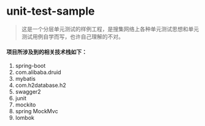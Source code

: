 # unit-test-sample
> 这是一个分层单元测试的样例工程，是搜集网络上各种单元测试思想和单元测试用例自学而写，也许自己理解的不对。    

#### 项目所涉及到的相关技术栈如下：
1. spring-boot
2. com.alibaba.druid
3. mybatis
4. com.h2database.h2
5. swagger2
6. junit
7. mockito
8. spring MockMvc
9. lombok
